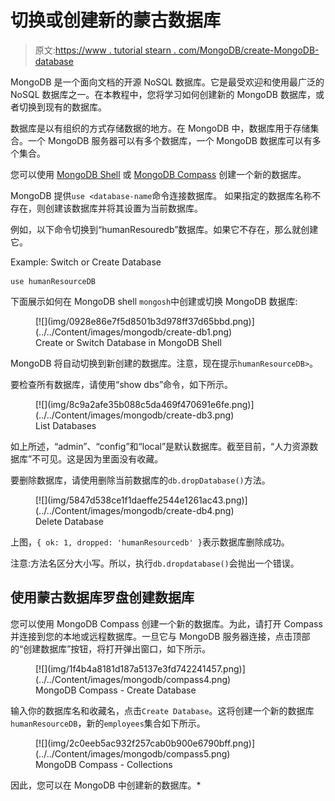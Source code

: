 # 切换或创建新的蒙古数据库

> 原文:[https://www . tutorial stearn . com/MongoDB/create-MongoDB-database](https://www.tutorialsteacher.com/mongodb/create-mongodb-database)

MongoDB 是一个面向文档的开源 NoSQL 数据库。它是最受欢迎和使用最广泛的 NoSQL 数据库之一。在本教程中，您将学习如何创建新的 MongoDB 数据库，或者切换到现有的数据库。

数据库是以有组织的方式存储数据的地方。在 MongoDB 中，数据库用于存储集合。一个 MongoDB 服务器可以有多个数据库，一个 MongoDB 数据库可以有多个集合。

您可以使用 [MongoDB Shell](/mongodb/mongodb-shell) 或 [MongoDB Compass](/mongodb/mongodb-compass) 创建一个新的数据库。

MongoDB 提供`use <database-name`命令连接数据库。 如果指定的数据库名称不存在，则创建该数据库并将其设置为当前数据库。

例如，以下命令切换到“humanResouredb”数据库。如果它不存在，那么就创建它。

Example: Switch or Create Database 

```
use humanResourceDB 
```

下面展示如何在 MongoDB shell `mongosh`中创建或切换 MongoDB 数据库:

<figure>[![](img/0928e86e7f5d8501b3d978ff37d65bbd.png)](../../Content/images/mongodb/create-db1.png)

<figcaption>Create or Switch Database in MongoDB Shell</figcaption>

</figure>

MongoDB 将自动切换到新创建的数据库。注意，现在提示`humanResourceDB>`。

要检查所有数据库，请使用“show dbs”命令，如下所示。

<figure>[![](img/8c9a2afe35b088c5da469f470691e6fe.png)](../../Content/images/mongodb/create-db3.png)

<figcaption>List Databases</figcaption>

</figure>

如上所述，“admin”、“config”和“local”是默认数据库。截至目前，“人力资源数据库”不可见。这是因为里面没有收藏。

要删除数据库，请使用删除当前数据库的`db.dropDatabase()`方法。

<figure>[![](img/5847d538ce1f1daeffe2544e1261ac43.png)](../../Content/images/mongodb/create-db4.png)

<figcaption>Delete Database</figcaption>

</figure>

上图，`{ ok: 1, dropped: 'humanResourcedb' }`表示数据库删除成功。

注意:方法名区分大小写。所以，执行`db.dropdatabase()`会抛出一个错误。

## 使用蒙古数据库罗盘创建数据库

您可以使用 MongoDB Compass 创建一个新的数据库。为此，请打开 Compass 并连接到您的本地或远程数据库。一旦它与 MongoDB 服务器连接，点击顶部的“创建数据库”按钮，将打开弹出窗口，如下所示。

<figure>[![](img/1f4b4a8181d187a5137e3fd742241457.png)](../../Content/images/mongodb/compass4.png)

<figcaption>MongoDB Compass - Create Database</figcaption>

</figure>

输入你的数据库名和收藏名，点击`Create Database`。这将创建一个新的数据库`humanResourceDB`，新的`employees`集合如下所示。

<figure>[![](img/2c0eeb5ac932f257cab0b900e6790bff.png)](../../Content/images/mongodb/compass5.png)

<figcaption>MongoDB Compass - Collections</figcaption>

</figure>

因此，您可以在 MongoDB 中创建新的数据库。*